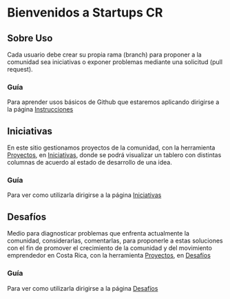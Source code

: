 # Bienvenidos a Startups CR

## Sobre Uso

Cada usuario debe crear su propia rama (branch) para proponer a la comunidad sea iniciativas o exponer problemas mediante una solicitud (pull request).

### Guía

Para aprender usos básicos de Github que estaremos aplicando dirigirse a la página [Instrucciones](https://github.com/startupscr/Comunidad/wiki/Instrucciones)

## Iniciativas

En este sitio gestionamos proyectos de la comunidad, con la herramienta [Proyectos](https://github.com/startupscr/iniciativas/projects), en [Iniciativas](https://github.com/startupscr/iniciativas/projects/1), donde se podrá visualizar un tablero con distintas columnas de acuerdo al estado de desarrollo de una idea.

### Guía

Para ver como utilizarla dirigirse a la página [Iniciativas](https://github.com/startupscr/Comunidad/wiki/Iniciativas)

## Desafíos

Medio para diagnosticar problemas que enfrenta actualmente la comunidad, considerarlas, comentarlas, para proponerle a estas soluciones con el fin de promover el crecimiento de la comunidad y del movimiento emprendedor en Costa Rica, con la herramienta [Proyectos](https://github.com/startupscr/iniciativas/projects), en [Desafíos](https://github.com/startupscr/iniciativas/projects/2)

### Guía

Para ver como utilizarla dirigirse a la página [Desafíos](https://github.com/startupscr/Comunidad/wiki/Desaf%C3%ADos)
